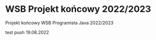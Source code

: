 # WSB Projekt końcowy 2022/2023
Projekt końcowy WSB Programista Java 2022/2023

test push 19.08.2022